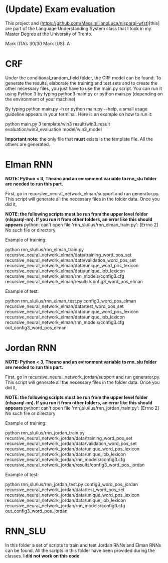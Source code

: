 # (Update) Exam evaluation

This project and (https://github.com/MassimilianoLuca/nlsparql-wfst)[this] are part of the Language Understanding System class that I took in my Master Degree at the University of Trento. 

Mark (ITA): 30/30
Mark (US): A


# CRF

Under the conditional_random_field folder, the CRF model can be found. To generate the results, elaborate the training and test sets and to create the other necessary files, you just have to use the main.py script. You can run it using Python 3 by typing python3 main.py or python main.py (depending on the environment of your machine).


By typing python main.py -h or python main.py --help, a small usage guideline appears in your terminal. Here is an example on how to run it:

python main.py 3 template/win3 result/win3_result evaluation/win3_evaluation model/win3_model

__Important note:__ the only file that __must__ exists is the template file. All the others are generated.

# Elman RNN

__NOTE: Python < 3, Theano and an evironment variable to rnn_slu folder are needed to run this part.__

First, go in recursive_neural_network_elman/support and run generator.py. This script will generate all the necessary files in the folder data. Once you did it,


__NOTE: the following scripts must be run from the upper level folder (nlsparql-nn). If you run it from other folders, an error like this should appears__
python: can't open file 'rnn_slu/lus/rnn_elman_train.py': [Errno 2] No such file or directory

Example of training:

python rnn_slu/lus/rnn_elman_train.py recursive_neural_network_elman/data/training_word_pos_set recursive_neural_network_elman/data/validation_word_pos_set recursive_neural_network_elman/data/unique_word_pos_lexicon recursive_neural_network_elman/data/unique_iob_lexicon recursive_neural_network_elman/rnn_models/config3.cfg recursive_neural_network_elman/results/config3_word_pos_elman

Example of test:

python rnn_slu/lus/rnn_elman_test.py config3_word_pos_elman recursive_neural_network_elman/data/test_word_pos_set recursive_neural_network_elman/data/unique_word_pos_lexicon recursive_neural_network_elman/data/unique_iob_lexicon recursive_neural_network_elman/rnn_models/config3.cfg out_config3_word_pos_elman

# Jordan RNN

__NOTE: Python < 3, Theano and an evironment variable to rnn_slu folder are needed to run this part.__

First, go in recursive_neural_network_jordan/support and run generator.py. This script will generate all the necessary files in the folder data. Once you did it,


__NOTE: the following scripts must be run from the upper level folder (nlsparql-nn). If you run it from other folders, an error like this should appears__
python: can't open file 'rnn_slu/lus/rnn_jordan_train.py': [Errno 2] No such file or directory

Example of training:

python rnn_slu/lus/rnn_jordan_train.py recursive_neural_network_jordan/data/training_word_pos_set recursive_neural_network_jordan/data/validation_word_pos_set recursive_neural_network_jordan/data/unique_word_pos_lexicon recursive_neural_network_jordan/data/unique_iob_lexicon recursive_neural_network_jordan/rnn_models/config3.cfg recursive_neural_network_jordan/results/config3_word_pos_jordan

Example of test:

python rnn_slu/lus/rnn_jordan_test.py config3_word_pos_jordan recursive_neural_network_jordan/data/test_word_pos_set recursive_neural_network_jordan/data/unique_word_pos_lexicon recursive_neural_network_jordan/data/unique_iob_lexicon recursive_neural_network_jordan/rnn_models/config3.cfg out_config3_word_pos_jordan

# RNN_SLU

In this folder a set of scripts to train and test Jordan RNNs and Elman RNNs can be found. All the scripts in this folder have been provided during the classes. __I did not work on this code__.
